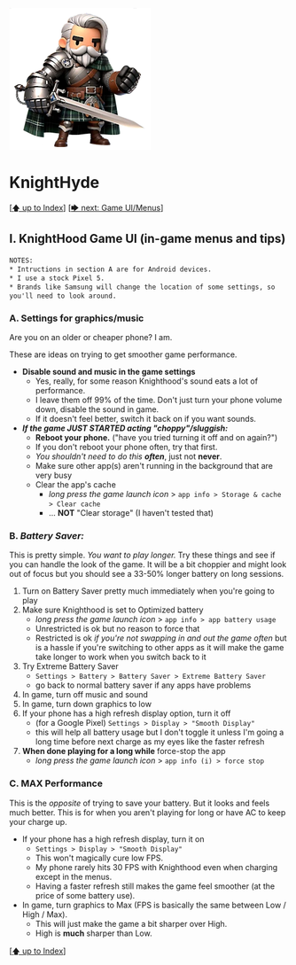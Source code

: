 ![image of a cartoon knight](./images/knighthyde1.256sharp.webp) 
# KnightHyde 

[[🡅 up to Index](./0-Pages.md)] [[🡆 next: Game UI/Menus](./2-UI.md)]

## I. KnightHood Game UI (in-game menus and tips)

    NOTES:
    * Intructions in section A are for Android devices. 
    * I use a stock Pixel 5.
    * Brands like Samsung will change the location of some settings, so you'll need to look around. 


### A. Settings for graphics/music

Are you on an older or cheaper phone? I am. 

These are ideas on trying to get smoother game performance.

* **Disable sound and music in the game settings**
    * Yes, really, for some reason Knighthood's sound eats a lot of performance. 
    * I leave them off 99% of the time. Don't just turn your phone volume down, disable the sound in game. 
    * If it doesn't feel better, switch it back on if you want sounds. 
* ***If the game JUST STARTED acting "choppy"/sluggish:***
    * **Reboot your phone.** ("have you tried turning it off and on again?")
    * If you don't reboot your phone often, try that first. 
    * *You shouldn't need to do this* ***often***, just not **never**.
    * Make sure other app(s) aren't running in the background that are very busy
    * Clear the app's cache 
        * *long press the game launch icon* > `app info > Storage & cache > Clear cache`
        * ... **NOT** "Clear storage" (I haven't tested that)

### B. ***Battery Saver:***

This is pretty simple. *You want to play longer.* Try these things and see if you can handle the look of the game. It will be a bit choppier and might look out of focus but you should see a 33-50% longer battery on long sessions. 

1. Turn on Battery Saver pretty much immediately when you're going to play
2. Make sure Knighthood is set to Optimized battery 
    * *long press the game launch icon* > `app info > app battery usage`
    * Unrestricted is ok but no reason to force that
    * Restricted is ok *if you're not swapping in and out the game often* but is a hassle if you're switching to other apps as it will make the game take longer to work when you switch back to it
3. Try Extreme Battery Saver 
    * `Settings > Battery > Battery Saver > Extreme Battery Saver`
    * go back to normal battery saver if any apps have problems
4. In game, turn off music and sound
5. In game, turn down graphics to low
6. If your phone has a high refresh display option, turn it off 
    * (for a Google Pixel) `Settings > Display > "Smooth Display"`
    * this will help all battery usage but I don't toggle it unless I'm going a long time before next charge as my eyes like the faster refresh
7. **When done playing for a long while** force-stop the app 
    * *long press the game launch icon* > `app info (i) > force stop`

### C. MAX Performance

This is the *opposite* of trying to save your battery. But it looks and feels much better. This is for when you aren't playing for long or have AC to keep your charge up. 

* If your phone has a high refresh display, turn it on 
    * `Settings > Display > "Smooth Display"`
    * This won't magically cure low FPS. 
    * My phone rarely hits 30 FPS with Knighthood even when charging except in the menus. 
    * Having a faster refresh still makes the game feel smoother (at the price of some battery use). 
* In game, turn graphics to Max (FPS is basically the same between Low / High / Max). 
    * This will just make the game a bit sharper over High. 
    * High is **much** sharper than Low. 

[[🡅 up to Index](./0-Pages.md)]
